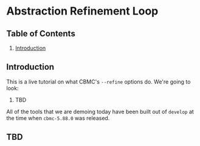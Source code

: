 # Abstraction Refinement Loop

## Table of Contents

1. [Introduction](##Introduction)

## Introduction

This is a live tutorial on what CBMC's `--refine` options do.
We're going to look:

1. TBD

All of the tools that we are demoing today have been built out of `develop`
at the time when `cbmc-5.88.0` was released.

## TBD
